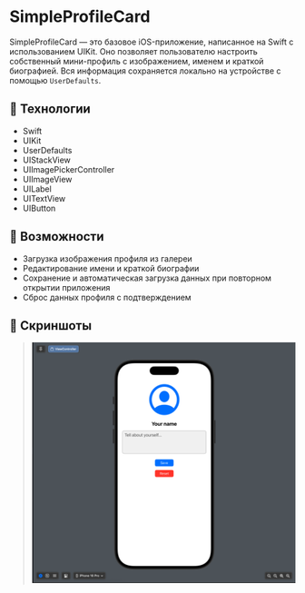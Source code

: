 # SimpleProfileCard

SimpleProfileCard — это базовое iOS-приложение, написанное на Swift с использованием UIKit. Оно позволяет пользователю настроить собственный мини-профиль с изображением, именем и краткой биографией. Вся информация сохраняется локально на устройстве с помощью `UserDefaults`.

## 🧰 Технологии

- Swift
- UIKit
- UserDefaults
- UIStackView
- UIImagePickerController
- UIImageView
- UILabel
- UITextView
- UIButton

## 📸 Возможности

- Загрузка изображения профиля из галереи
- Редактирование имени и краткой биографии
- Сохранение и автоматическая загрузка данных при повторном открытии приложения
- Сброс данных профиля с подтверждением

## 📱 Скриншоты

> ![Preview](Images/image1.png)
